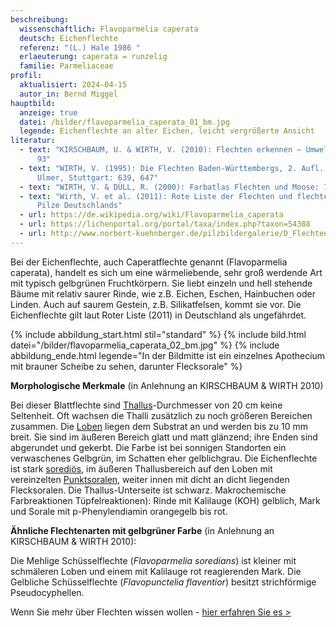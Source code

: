 ```yaml
---
beschreibung:
  wissenschaftlich: Flavoparmelia caperata
  deutsch: Eichenflechte
  referenz: "(L.) Hale 1986 "
  erlaeuterung: caperata = runzelig
  familie: Parmeliaceae
profil:
  aktualisiert: 2024-04-15
  autor_in: Bernd Miggel
hauptbild:
  anzeige: true
  datei: /bilder/flavoparmelia_caperata_01_bm.jpg
  legende: Eichenflechte an alter Eichen, leicht vergrößerte Ansicht
literatur:
  - text: "KIRSCHBAUM, U. & WIRTH, V. (2010): Flechten erkennen – Umwelt bewerten:
      93"
  - text: "WIRTH, V. (1995): Die Flechten Baden-Württembergs, 2. Aufl., 1006 S.;
      Ulmer, Stuttgart: 639, 647"
  - text: "WIRTH, V. & DÜLL, R. (2000): Farbatlas Flechten und Moose: 70"
  - text: "Wirth, V. et al. (2011): Rote Liste der Flechten und flechtenbewohnende
      Pilze Deutschlands"
  - url: https://de.wikipedia.org/wiki/Flavoparmelia_caperata
  - url: https://lichenportal.org/portal/taxa/index.php?taxon=54388
  - url: http://www.norbert-kuehnberger.de/pilzbildergalerie/D_Flechten-Lichenes_-_226_Arten/index.htm
---
```

Bei der Eichenflechte, auch Caperatflechte genannt (Flavoparmelia caperata), handelt es sich um eine wärmeliebende, sehr groß werdende Art mit typisch gelbgrünen Fruchtkörpern. Sie liebt einzeln und hell stehende Bäume mit relativ saurer Rinde, wie z.B. Eichen, Eschen, Hainbuchen oder Linden. Auch auf saurem Gestein, z.B. Silikatfelsen, kommt sie vor. Die Eichenflechte gilt laut Roter Liste (2011) in Deutschland als ungefährdet.

{% include abbildung_start.html stil="standard" %}
{% include bild.html datei="/bilder/flavoparmelia_caperata_02_bm.jpg" %}
{% include abbildung_ende.html legende="In der Bildmitte ist ein einzelnes Apothecium mit brauner Scheibe zu sehen, darunter Flecksorale" %}

**Morphologische Merkmale** (in Anlehnung an KIRSCHBAUM & WIRTH 2010)

Bei dieser Blattflechte sind [Thallus](Thallus "Glossar")-Durchmesser von 20 cm keine Seltenheit. Oft wachsen die Thalli zusätzlich zu noch größeren Bereichen zusammen. Die [Loben](Loben "Glossar") liegen dem Substrat an und werden bis zu 10 mm breit. Sie sind im äußeren Bereich glatt und matt glänzend; ihre Enden sind abgerundet und gekerbt. Die Farbe ist bei sonnigen Standorten ein verwaschenes Gelbgrün, im Schatten eher gelblichgrau. Die Eichenflechte ist stark [sorediös](sorediös "Glossar"), im äußeren Thallusbereich auf den Loben mit vereinzelten [Punktsoralen](Sorale "Glossar"), weiter innen mit dicht an dicht liegenden Flecksoralen. Die Thallus-Unterseite ist schwarz.
Makrochemische Farbreaktionen Tüpfelreaktionen): Rinde mit Kalilauge (KOH) gelblich, Mark und Sorale mit p-Phenylendiamin orangegelb bis rot.

**Ähnliche Flechtenarten mit gelbgrüner Farbe** (in Anlehnung an KIRSCHBAUM & WIRTH 2010):

Die Mehlige Schüsselflechte (*Flavoparmelia soredians*) ist kleiner mit schmäleren Loben und einem mit Kalilauge rot reagierenden Mark.
Die Gelbliche Schüsselflechte (*Flavopunctelia flaventior*) besitzt strichförmige Pseudocyphellen.

Wenn Sie mehr über Flechten wissen wollen - [hier erfahren Sie es >](/verwandt/flechten)